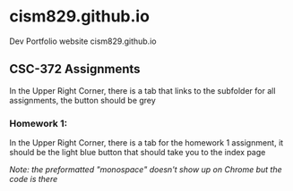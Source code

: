 # cism829.github.io
Dev Portfolio website cism829.github.io

## CSC-372 Assignments
In the Upper Right Corner, there is a tab that links to the subfolder for all assignments, the button should be grey
### Homework 1:
In the Upper Right Corner, there is a tab for the homework 1 assignment, it should be the light blue button that should take you to the index page

*Note: the preformatted "monospace" doesn't show up on Chrome but the code is there*
